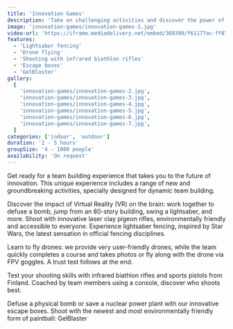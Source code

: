 ```yaml
---
title: 'Innovation Games'
description: 'Take on challenging activities and discover the power of innovation in team building'
image: 'innovation-games/innovation-games-1.jpg'
video-url: 'https://iframe.mediadelivery.net/embed/369390/f61177ac-ff87-4c59-9e12-2bfbbfc578e6'
features:
  - 'Lightsaber fencing'
  - 'Drone flying'
  - 'Shooting with infrared biathlon rifles'
  - 'Escape boxes'
  - 'GelBlaster'
gallery:
  [
    'innovation-games/innovation-games-2.jpg',
    'innovation-games/innovation-games-3.jpg',
    'innovation-games/innovation-games-4.jpg',
    'innovation-games/innovation-games-5.jpg',
    'innovation-games/innovation-games-6.jpg',
    'innovation-games/innovation-games-7.jpg',
  ]
categories: ['indoor', 'outdoor']
duration: '2 - 5 hours'
groupSize: '4 - 1000 people'
availability: 'On request'
---
```


Get ready for a team building experience that takes you to the future of innovation. This unique experience includes a range of new and groundbreaking activities, specially designed for dynamic team building.

Discover the impact of Virtual Reality (VR) on the brain: work together to defuse a bomb, jump from an 80-story building, swing a lightsaber, and more.
Shoot with innovative laser clay pigeon rifles, environmentally friendly and accessible to everyone.
Experience lightsaber fencing, inspired by Star Wars, the latest sensation in official fencing disciplines.

Learn to fly drones: we provide very user-friendly drones, while the team quickly completes a course and takes photos or fly along with the drone via FPV goggles. A trust test follows at the end.

Test your shooting skills with infrared biathlon rifles and sports pistols from Finland. Coached by team members using a console, discover who shoots best.

Defuse a physical bomb or save a nuclear power plant with our innovative escape boxes.
Shoot with the newest and most environmentally friendly form of paintball: GelBlaster
